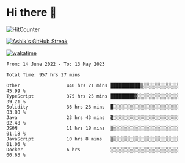 # Hi there 👋

![HitCounter](https://hits.seeyoufarm.com/api/count/incr/badge.svg?url=https%3A%2F%2Fgithub.com%2Fashrhmn1212%2Fhit-counter)

<!-- ![Contribution Graph](https://github-readme-activity-graph.cyclic.app/graph?username=ashrhmn) -->


<!-- [![Top Langs](https://github-readme-stats.vercel.app/api/top-langs/?username=ashrhmn&layout=compact&theme=synthwave&langs_count=10&card_width=445)](https://github.com/anuraghazra/github-readme-stats) -->

[![Ashik's GitHub Streak](https://github-readme-streak-stats.herokuapp.com/?user=ashrhmn&theme=blood&fire=DD7F1C&background=151515&dates=9f9f9f&border=DD2727)](https://git.io/streak-stats)

<!-- ![Ashik's GitHub stats](https://github-readme-stats.vercel.app/api/?username=ashrhmn&show_icons=true&title_color=fff&icon_color=79ff97&text_color=9f9f9f&bg_color=151515) -->

[![wakatime](https://wakatime.com/badge/user/3df86613-ba63-4631-8e65-0ff18e7becad.svg)](https://wakatime.com/@3df86613-ba63-4631-8e65-0ff18e7becad)

<!--START_SECTION:waka-->

```text
From: 14 June 2022 - To: 13 May 2023

Total Time: 957 hrs 27 mins

Other                 440 hrs 21 mins ███████████▒░░░░░░░░░░░░░   45.99 %
TypeScript            375 hrs 25 mins █████████▓░░░░░░░░░░░░░░░   39.21 %
Solidity              36 hrs 23 mins  █░░░░░░░░░░░░░░░░░░░░░░░░   03.80 %
Java                  23 hrs 43 mins  ▓░░░░░░░░░░░░░░░░░░░░░░░░   02.48 %
JSON                  11 hrs 18 mins  ▒░░░░░░░░░░░░░░░░░░░░░░░░   01.18 %
JavaScript            10 hrs 8 mins   ▒░░░░░░░░░░░░░░░░░░░░░░░░   01.06 %
Docker                6 hrs           ░░░░░░░░░░░░░░░░░░░░░░░░░   00.63 %
```

<!--END_SECTION:waka-->


<!--### Most Used Languages
<img src="https://wakatime.com/share/@ashrhmn/24ecb986-5bf8-4607-af7f-0aab08908d8c.png" />

### Favourite Tools
<img src="https://wakatime.com/share/@ashrhmn/f4e08015-f3bc-460a-9228-95a3ba11c604.png" />-->
